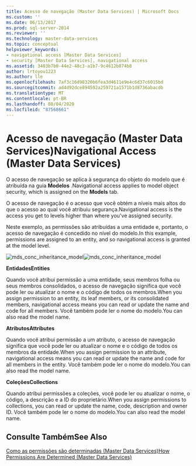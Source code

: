 ```yaml
---
title: Acesso de navegação (Master Data Services) | Microsoft Docs
ms.custom: ''
ms.date: 06/13/2017
ms.prod: sql-server-2014
ms.reviewer: ''
ms.technology: master-data-services
ms.topic: conceptual
helpviewer_keywords:
- navigational access [Master Data Services]
- security [Master Data Services], navigational access
ms.assetid: 3403b7b0-44e2-48c3-a1b7-9c4612b874b8
author: lrtoyou1223
ms.author: lle
ms.openlocfilehash: 7af3c16d98320b6fea3d4611e9e4c6d37c6015bd
ms.sourcegitcommit: ad4d92dce894592a259721a1571b1d8736abacdb
ms.translationtype: MT
ms.contentlocale: pt-BR
ms.lasthandoff: 08/04/2020
ms.locfileid: "87568661"
---
```

# <a name="navigational-access-master-data-services"></a><span data-ttu-id="fa9f8-102">Acesso de navegação (Master Data Services)</span><span class="sxs-lookup"><span data-stu-id="fa9f8-102">Navigational Access (Master Data Services)</span></span>
  <span data-ttu-id="fa9f8-103">O acesso de navegação se aplica à segurança do objeto do modelo que é atribuída na guia **Modelos** .</span><span class="sxs-lookup"><span data-stu-id="fa9f8-103">Navigational access applies to model object security, which is assigned on the **Models** tab.</span></span>  
  
 <span data-ttu-id="fa9f8-104">O acesso de navegação é o acesso que você obtém a níveis mais altos do que o acesso ao qual você atribuiu segurança.</span><span class="sxs-lookup"><span data-stu-id="fa9f8-104">Navigational access is the access you get to levels higher than where you've assigned security.</span></span>  
  
 <span data-ttu-id="fa9f8-105">Neste exemplo, as permissões são atribuídas a uma entidade e, portanto, o acesso de navegação é concedido no nível do modelo.</span><span class="sxs-lookup"><span data-stu-id="fa9f8-105">In this example, permissions are assigned to an entity, and so navigational access is granted at the model level.</span></span>  
  
 <span data-ttu-id="fa9f8-106">![mds_conc_inheritance_model](../../2014/master-data-services/media/mds-conc-inheritance-model.gif "mds_conc_inheritance_model")</span><span class="sxs-lookup"><span data-stu-id="fa9f8-106">![mds_conc_inheritance_model](../../2014/master-data-services/media/mds-conc-inheritance-model.gif "mds_conc_inheritance_model")</span></span>  
  
 <span data-ttu-id="fa9f8-107">**Entidades**</span><span class="sxs-lookup"><span data-stu-id="fa9f8-107">**Entities**</span></span>  
  
 <span data-ttu-id="fa9f8-108">Quando você atribui permissão a uma entidade, seus membros folha ou seus membros consolidados, o acesso de navegação significa que você pode ler ou atualizar o nome e o código de todos os membros.</span><span class="sxs-lookup"><span data-stu-id="fa9f8-108">When you assign permission to an entity, its leaf members, or its consolidated members, navigational access means you can read or update the name and code for all members.</span></span> <span data-ttu-id="fa9f8-109">Você também pode ler o nome do modelo.</span><span class="sxs-lookup"><span data-stu-id="fa9f8-109">You can also read the model name.</span></span>  
  
 <span data-ttu-id="fa9f8-110">**Atributos**</span><span class="sxs-lookup"><span data-stu-id="fa9f8-110">**Attributes**</span></span>  
  
 <span data-ttu-id="fa9f8-111">Quando você atribui permissão a um atributo, o acesso de navegação significa que você pode ler ou atualizar o nome e o código de todos os membros da entidade.</span><span class="sxs-lookup"><span data-stu-id="fa9f8-111">When you assign permission to an attribute, navigational access means you can read or update the name and code for all members in the entity.</span></span> <span data-ttu-id="fa9f8-112">Você também pode ler o nome do modelo.</span><span class="sxs-lookup"><span data-stu-id="fa9f8-112">You can also read the model name.</span></span>  
  
 <span data-ttu-id="fa9f8-113">**Coleções**</span><span class="sxs-lookup"><span data-stu-id="fa9f8-113">**Collections**</span></span>  
  
 <span data-ttu-id="fa9f8-114">Quando atribui permissões a coleções, você pode ler ou atualizar o nome, o código, a descrição e a ID do proprietário.</span><span class="sxs-lookup"><span data-stu-id="fa9f8-114">When you assign permissions to collections, you can read or update the name, code, description and owner ID.</span></span> <span data-ttu-id="fa9f8-115">Você também pode ler o nome do modelo.</span><span class="sxs-lookup"><span data-stu-id="fa9f8-115">You can also read the model name.</span></span>  
  
## <a name="see-also"></a><span data-ttu-id="fa9f8-116">Consulte Também</span><span class="sxs-lookup"><span data-stu-id="fa9f8-116">See Also</span></span>  
 [<span data-ttu-id="fa9f8-117">Como as permissões são determinadas &#40;Master Data Services&#41;</span><span class="sxs-lookup"><span data-stu-id="fa9f8-117">How Permissions Are Determined &#40;Master Data Services&#41;</span></span>](how-permissions-are-determined-master-data-services.md)  
  
  
